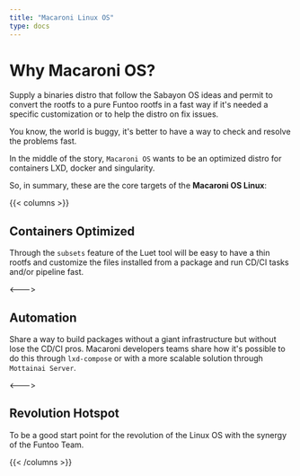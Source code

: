 ```yaml
---
title: "Macaroni Linux OS"
type: docs
---
```


# Why Macaroni OS?

Supply a binaries distro that follow the Sabayon OS ideas and
permit to convert the rootfs to a pure Funtoo rootfs in a fast way if
it's needed a specific customization or to help the distro on fix issues.

You know, the world is buggy, it's better to have a way to check and
resolve the problems fast.

In the middle of the story, `Macaroni OS` wants to be an optimized
distro for containers LXD, docker and singularity.

So, in summary, these are the core targets of the **Macaroni OS Linux**:

{{< columns >}}

## Containers Optimized

Through the `subsets` feature of the Luet tool will be easy to have a thin
rootfs and customize the files installed from a package and
run CD/CI tasks and/or pipeline fast.

<--->

## Automation

Share a way to build packages without a giant infrastructure but
without lose the CD/CI pros.
Macaroni developers teams share how it's possible to do this through
`lxd-compose` or with a more scalable solution through `Mottainai Server`.

<--->

## Revolution Hotspot

To be a good start point for the revolution of the Linux OS with
the synergy of the Funtoo Team.

{{< /columns >}}

